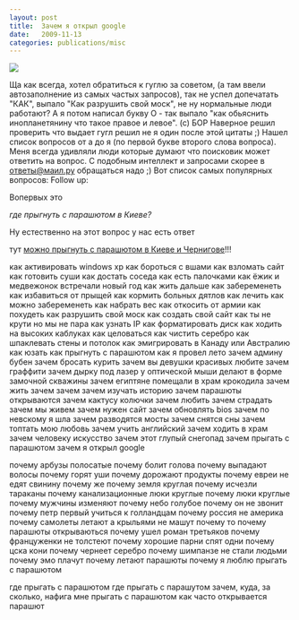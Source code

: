 ```yaml
---
layout: post
title:  Зачем я открыл google
date:   2009-11-13
categories: publications/misc
---
```


![]({{http://www.google.com.ua/intl/ru/logos/Logo_60wht.gif}})

Ща как всегда, хотел обратиться к гуглю за советом, (а там ввели автозаполнение из самых частых запросов), так не успел допечатать "КАК", выпало "Как разрушить свой моск", не ну нормальные люди работают?
А я потом написал букву О - так выпало "как обьяснить инопланетянину что такое правое и левое".
(с) БОР Наверное решил проверить что выдает гугл решил не я один после этой цитаты ;) Нашел список вопросов от а до я (по первой букве второго слова вопроса). Меня всегда удивляли люди которые думают что поисковик может ответить на вопрос. С подобным интеллект и запросами скорее в ответы@маил.ру обращаться надо ;) Вот список самых популярных вопросов: Follow up:

Вопервых это

*где прыгнуть с парашютом в Киеве?*

Ну естественно на этот вопрос у нас есть ответ

тут [можно прыгнуть с парашютом в Киеве и Чернигове]({{site.baseurl}})!!!

как активировать windows xp
как бороться с вшами
как взломать сайт
как готовить суши
как достать соседа
как есть палочками
как ёжик и медвежонок встречали новый год
как жить дальше
как забеременеть
как избавиться от прыщей
как кормить больных дятлов
как лечить
как можно забеременеть
как набрать вес
как откосить от армии
как похудеть
как разрушить свой моск
как создать свой сайт
как ты не крути но мы не пара
как узнать IP
как форматировать диск
как ходить на высоких каблуках
как целоваться
как чистить серебро
как шпаклевать стены и потолок
как эмигрировать в Канаду или Австралию
как юзать
как прыгнуть с парашютом
как я провел лето зачем админу бубен
зачем бросать курить
зачем вы девушки красивых любите
зачем граффити
зачем дырку под лазер у оптической мыши делают в форме замочной скважины
зачем египтяне помещали в храм крокодила
зачем жить
зачем зачем
зачем изучать историю
зачем парашюты открываются
зачем кактусу колючки
зачем любить зачем страдать
зачем мы живем
зачем нужен сайт
зачем обновлять bios
зачем по невскому я шла
зачем разводятся мосты
зачем снятся сны
зачем топтать мою любовь
зачем учить английский
зачем ходить в храм
зачем человеку искусство
зачем этот глупый снегопад
зачем прыгать с парашютом
зачем я открыл google

почему арбузы полосатые
почему болит голова
почему выпадают волосы
почему горят уши
почему дорожают продукты
почему евреи не едят свинину
почему же
почему земля круглая
почему исчезли тараканы
почему канализационные люки круглые
почему люки круглые
почему мужчины изменяют
почему небо голубое
почему он не звонит
почему петр первый учиться к голландцам
почему россия не америка
почему самолеты летают а крыльями не машут
почему то
почему парашюты открываються
почему ушел роман третьяков
почему француженки не толстеют
почему хорошие парни спят одни
почему цска кони
почему чернеет серебро
почему шимпанзе не стали людьми
почему эмо плачут
почему летают парашюты
почему я люблю прыгать с парашютом

где прыгать с парашютом
где прыгать с парашутом
зачем, куда, за сколько, нафига мне прыгать с парашютом
как часто открывается парашют

